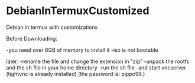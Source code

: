 # DebianInTermuxCustomized
Debian in termux with customizations

Before Downloading:

-you need over 8GB of memory to install it
-iso is not bootable

later:
-rename the file and change the extension in "zip"
-unpack the rootfs and the sh file in your home directory
-run the sh file
-and start vncserver (tightvnc is already installed) (the password is: pippo99.)
